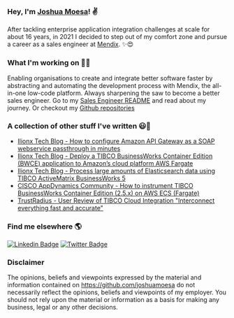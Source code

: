 ### Hey, I'm [Joshua Moesa](https://joshuamoesa.com)! ✌

After tackling enterprise application integration challenges at scale for about 16 years, in 2021 I decided to step out of my comfort zone and pursue a career as a sales engineer at [Mendix](https://www.mendix.com). ✨😍

### What I'm working on 👨‍💻

Enabling organisations to create and integrate better software faster by abstracting and automating the development process with Mendix, the all-in-one low-code platform. Always sharpening the saw to become a better sales engineer. Go to my [Sales Engineer README](https://github.com/joshuamoesa/sales-engineer-readme) and read about my journey. Or checkout my [Github repositories](https://github.com/joshuamoesa/) 

### A collection of other stuff I've written 😃🧾
<!-- BLOG-POST-LIST:START -->
- [Ilionx Tech Blog - How to configure Amazon API Gateway as a SOAP webservice passthrough in minutes](https://tech.ilionx.com/how-configure-amazon-api-gateway-soap-webservice-passthrough-minutes/)
- [Ilionx Tech Blog - Deploy a TIBCO BusinessWorks Container Edition (BWCE) application to Amazon’s cloud platform AWS Fargate](https://tech.ilionx.com/deploy-a-tibco-businessworks-container-edition-bwce-application-to-amazons-cloud-platform-aws-fargate/)
- [Ilionx Tech Blog - Process large amounts of Elasticsearch data using TIBCO ActiveMatrix BusinessWorks 5](https://tech.ilionx.com/process-large-amounts-of-elasticsearch-data-using-tibco-activematrix-businessworks-5/)
- [CISCO AppDynamics Community - How to instrument TIBCO BusinessWorks Container Edition (2.5.x) on AWS ECS (Fargate)](https://community.appdynamics.com/t5/Java-Java-Agent-Installation-JVM/How-to-instrument-TIBCO-BusinessWorks-Container-Edition-2-5-x-on/td-p/41221)
- [TrustRadius - User Review of TIBCO Cloud Integration "Interconnect everything fast and accurate"](https://www.trustradius.com/reviews/tibco-businessworks-2017-07-25-15-58-11)

<!-- BLOG-POST-LIST:END -->

### Find me elsewhere 🌎

[![Linkedin Badge](https://img.shields.io/badge/-LinkedIn-blue?style=flat-square&logo=Linkedin&logoColor=white&link=https://www.linkedin.com/in/joshuamoesa/)](https://www.linkedin.com/in/joshuamoesa/)  [![Twitter Badge](https://img.shields.io/badge/-Twitter-1ca0f1?style=flat-square&labelColor=1ca0f1&logo=twitter&logoColor=white&link=https://twitter.com/joshuamoesa)](https://twitter.com/joshuamoesa)

### Disclaimer

The opinions, beliefs and viewpoints expressed by the material and information contained on https://github.com/joshuamoesa do not necessarily reflect the opinions, beliefs and viewpoints of my employer. You should not rely upon the material or information as a basis for making any business, legal or any other decisions.
